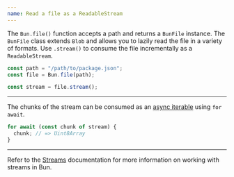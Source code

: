 ```yaml
---
name: Read a file as a ReadableStream
---
```


The `Bun.file()` function accepts a path and returns a `BunFile` instance. The `BunFile` class extends `Blob` and allows you to lazily read the file in a variety of formats. Use `.stream()` to consume the file incrementally as a `ReadableStream`.

```ts
const path = "/path/to/package.json";
const file = Bun.file(path);

const stream = file.stream();
```

---

The chunks of the stream can be consumed as an [async iterable](https://developer.mozilla.org/en-US/docs/Web/JavaScript/Reference/Iteration_protocols#the_async_iterator_and_async_iterable_protocols) using `for await`.

```ts
for await (const chunk of stream) {
  chunk; // => Uint8Array
}
```

---

Refer to the [Streams](https://bun.com/docs/api/streams) documentation for more information on working with streams in Bun.
